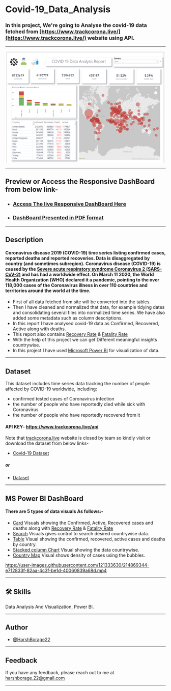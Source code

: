 # Covid-19_Data_Analysis

### In this project, We're going to Analyse the covid-19 data fetched from [https://www.trackcorona.live/](https://www.trackcorona.live/) website using API.

<hr>

<img src="https://github.com/HarshBorage22/Covid-19-Data-Analysis/blob/main/PBIDesktop_XMUdt1YqtV.png" alt="DB">

<hr>

## Preview or Access the Responsive DashBoard from below link-    
- ### [Access The live Responsive DashBoard Here](https://app.powerbi.com/view?r=eyJrIjoiMWRmNjhjZTUtMDc4Yi00YWRkLWI4NDYtMTFmZmE0MWIzMGMyIiwidCI6ImY3MDA5ZDIzLTRhOTAtNDJmMS05MTBkLTM3Y2JhYmI3N2UxZCIsImMiOjF9)
- ### [DashBoard Presented in PDF format](https://github.com/HarshBorage22/Covid-19-Data-Analysis/blob/main/Covid19DataAnalysis.pdf)

<hr>

## Description 
#### Coronavirus disease 2019 (COVID-19) time series listing confirmed cases, reported deaths and reported recoveries. Data is disaggregated by country (and sometimes subregion). Coronavirus disease (COVID-19) is caused by the [Severe acute respiratory syndrome Coronavirus 2 (SARS-CoV-2)](https://en.wikipedia.org/wiki/SARS-CoV-2) and has had a worldwide effect. On March 11 2020, the World Health Organization (WHO) declared it a pandemic, pointing to the over 118,000 cases of the Coronavirus illness in over 110 countries and territories around the world at the time.

- First of all data fetched from site will be converted into the tables.
- Then I have cleaned and normalized that data, for example tidying dates and consolidating several files into normalized time series. We have also added some metadata such as column descriptions.
- In this report I have analysed covid-19 data as Confirmed, Recovered, Active along with deaths.
- This report also contains [Recovery Rate](https://ijmsweb.com/covid-19-recovery-rate-and-its-association-with-development/) & [Fatality Rate](https://www.merriam-webster.com/dictionary/fatality%20rate#:~:text=Medical%20Definition-,fatality%20rate,deaths%20from%20a%20specific%20cause)
- With the help of this project we can get Different meaningful insights countrywise.
- In this project I have used [Microsoft Power BI](https://powerbi.microsoft.com/en-au/) for visualization of data.
<hr>

## Dataset
This dataset includes time series data tracking the number of people affected by COVID-19 worldwide, including:

- confirmed tested cases of Coronavirus infection
- the number of people who have reportedly died while sick with Coronavirus
- the number of people who have reportedly recovered from it
#### API KEY- https://www.trackcorona.live/api
Note that [trackcorona.live](https://www.trackcorona.live) website is closed by team so kindly visit or download the dataset from below links-

- [Covid-19 Dataset](https://docs.google.com/spreadsheets/d/1vXK6hSLScdiO-__h-mhrm0YwVbY5M40e/edit?usp=share_link&ouid=101438139689325944751&rtpof=true&sd=true)
##### or
- [Dataset](https://github.com/HarshBorage22/Covid-19-Data-Analysis/blob/main/Covid-19%20Dataset.xlsx)

<hr>


## MS Power BI DashBoard
#### There are 5 types of data visuals As follows:-
- [Card](https://learn.microsoft.com/en-us/power-bi/visuals/power-bi-visualization-card?tabs=powerbi-desktop) Visuals showing the Confirmed, Active, Recovered cases and deaths along with [Recovery Rate](https://ijmsweb.com/covid-19-recovery-rate-and-its-association-with-development/) & [Fatality Rate](https://www.merriam-webster.com/dictionary/fatality%20rate#:~:text=Medical%20Definition-,fatality%20rate,deaths%20from%20a%20specific%20cause)
- [Search](shorturl.at/hpNT7) Visuals gives control to search desired countrywise data.
- [Table](https://learn.microsoft.com/en-us/power-bi/transform-model/desktop-calculated-tables) Visual showing the confirmed, recovered, active cases and deaths by country.
- [Stacked column Chart](https://www.tutorialgateway.org/power-bi-stacked-bar-chart/) Visual showing the data countrywise.
- [Country Map](https://learn.microsoft.com/en-us/power-bi/visuals/power-bi-map-tips-and-tricks) Visual shows density of cases using the bubbles.

https://user-images.githubusercontent.com/121333630/214869344-e712833f-82aa-4c3f-be1d-40060839a68d.mp4

<hr>

## 🛠 Skills
Data Analysis And Visualization, Power BI.
<hr>

## Author

- [@HarshBorage22](https://www.github.com/HarshBorage22)

<hr>

## Feedback

If you have any feedback, please reach out to me at harshborage.22@gmail.com

<hr>



